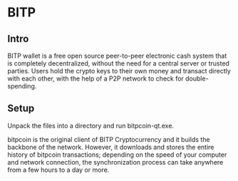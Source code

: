 BITP
=====================

Intro
-----
BITP wallet is a free open source peer-to-peer electronic cash system that is
completely decentralized, without the need for a central server or trusted
parties.  Users hold the crypto keys to their own money and transact directly
with each other, with the help of a P2P network to check for double-spending.


Setup
-----
Unpack the files into a directory and run bitpcoin-qt.exe.

bitpcoin is the original client of BITP Cryptocurrency and it builds the backbone of the network.
However, it downloads and stores the entire history of bitpcoin transactions;
depending on the speed of your computer and network connection, the synchronization
process can take anywhere from a few hours to a day or more.
